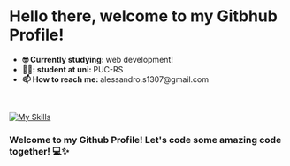 # Hello there, welcome to my Gitbhub Profile!
 <ul>
   <li align="left"> <strong> 🤓 Currently studying: </strong> web development!  
   </li>
   <li align="left"> <strong>  	👨‍🎓: student at uni:  </strong> PUC-RS
   </li>
   <!--
    <li align="left"> <strong>  👀 I’m currently working at: </strong> Igoal Tecnologia!
   </li>
  -->
    <li align="left"> <strong> 📫 How to reach me: </strong> alessandro.s1307@gmail.com
    </li>
 </ul> 
<br>

[![My Skills](https://skills.thijs.gg/icons?i=py,java,js,cpp,php,html,git,mysql,sqlite,regex,linux,blender,vscode)](https://skills.thijs.gg)

### Welcome to my Github Profile! Let's code some amazing code together! 💻✨
